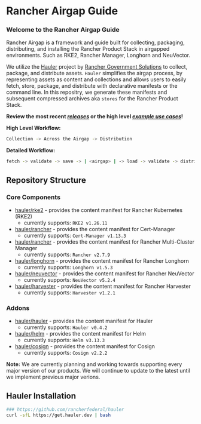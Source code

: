 # Rancher Airgap Guide

### Welcome to the Rancher Airgap Guide
Rancher Airgap is a framework and guide built for collecting, packaging, distributing, and installing the Rancher Product Stack in airgapped environments. Such as RKE2, Rancher Manager, Longhorn and NeuVector.

We utilize the [Hauler](https://github.com/rancherfederal/hauler) project by [Rancher Government Solutions](https://github.com/rancherfederal) to collect, package, and distribute assets. `Hauler` simplifies the airgap process, by representing assets as content and collections and allows users to easily fetch, store, package, and distribute with declarative manifests or the command line. In this repositry, we generate these manifests and subsequent compressed archives aka `stores` for the Rancher Product Stack.

**Review the most recent *[releases](https://github.com/zackbradys/rancher-airgap/releases)* or the high level *[example use cases](examples)*!**

**High Level Workflow:**
```bash
Collection -> Across the Airgap -> Distribution
```

**Detailed Workflow:**
```bash
fetch -> validate -> save -> | <airgap> | -> load -> validate -> distribute
```

## Repository Structure

### Core Components
* [hauler/rke2](hauler/rke2/README.md) - provides the content manifest for Rancher Kubernetes (RKE2)
  * currently supports: `RKE2 v1.26.11`
* [hauler/rancher](hauler/rancher/README.md) - provides the content manifest for Cert-Manager
  * currently supports: `Cert-Manager v1.13.3`
* [hauler/rancher](hauler/rancher/README.md) - provides the content manifest for Rancher Multi-Cluster Manager
  * currently supports: `Rancher v2.7.9`
* [hauler/longhorn](hauler/longhorn/README.md) - provides the content manifest for Rancher Longhorn
  * currently supports: `Longhorn v1.5.3`
* [hauler/neuvector](hauler/neuvector/README.md) - provides the content manifest for Rancher NeuVector
  * currently supports: `NeuVector v5.2.4`
* [hauler/harvester](hauler/harvester/README.md) - provides the content manifest for Rancher Harvester
  * currently supports: `Harvester v1.2.1`

### Addons
* [hauler/hauler](hauler/hauler/README.md) - provides the content manifest for Hauler
  * currently supports: `Hauler v0.4.2`
* [hauler/helm](hauler/helm/README.md) - provides the content manifest for Helm
  * currently supports: `Helm v3.13.3`
* [hauler/cosign](hauler/cosign/README.md) - provides the content manifest for Cosign
  * currently supports: `Cosign v2.2.2`

**Note:** We are currently planning and working towards supporting every major version of our products. We will continue to update to the latest until we implement previous major verions.

## Hauler Installation
```bash
### https://github.com/rancherfederal/hauler
curl -sfL https://get.hauler.dev | bash
```